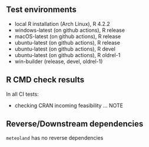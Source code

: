 ## Test environments

* local R installation (Arch Linux), R 4.2.2
* windows-latest (on github actions), R release
* macOS-latest (on github actions), R release
* ubuntu-latest (on github actions), R release
* ubuntu-latest (on github actions), R devel
* ubuntu-latest (on github actions), R oldrel-1
* win-builder (release, devel, oldrel-1)

## R CMD check results

In all CI tests:

* checking CRAN incoming feasibility ... NOTE

## Reverse/Downstream dependencies

`meteoland` has no reverse dependencies
